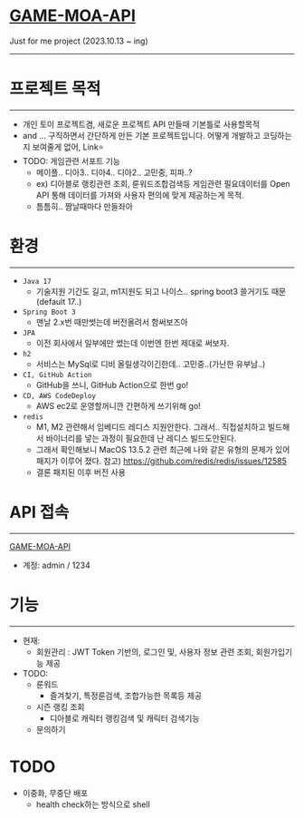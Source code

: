 # [GAME-MOA-API](http://ec2-52-79-151-30.ap-northeast-2.compute.amazonaws.com)
Just for me project (2023.10.13 ~ ing)
****

# 프로젝트 목적
****
- 개인 토이 프로젝트겸, 새로운 프로젝트 API 만들때 기본틀로 사용할목적
- and ... 구직하면서 간단하게 만든 기본 프로젝트입니다. 어떻게 개발하고 코딩하는지 보여줄게 없어, Link⭐️
- TODO: 게임관련 서포트 기능
  - 메이플.. 디아3.. 디아4.. 디아2.. 고민중, 피파..?
  - ex) 디아블로 랭킹관련 조회, 룬워드조합검색등 게임관련 필요데이터를 Open API 통해 데이터를 가져와 사용자 편의에 맞게 제공하는게 목적.
  - 틈틈히.. 짬날때마다 만들좌아

# 환경
****
- `Java 17` 
  - 기술지원 기간도 길고, m1지원도 되고 나이스.. spring boot3 쓸거기도 때문(default 17..)
- `Spring Boot 3`
  - 맨날 2.x번 때만썻는데 버전올려서 함써보즈아
- `JPA`
  - 이전 회사에서 일부에만 썼는데 이번엔 한번 제대로 써보자.
- `h2`
  - 서비스는 MySql로 디비 올릴생각이긴한데.. 고민중..(가난한 유부남..)
- `CI, GitHub Action`
  - GitHub을 쓰니, GitHub Action으로 한번 go!
- `CD, AWS CodeDeploy`
  - AWS ec2로 운영할꺼니깐 간편하게 쓰기위해 go!
- `redis`
  - M1, M2 관련해서 임베디드 레디스 지원안한다. 그래서.. 직접설치하고 빌드해서 바이너리를 넣는 과정이 필요한데 난 레디스 빌드도안된다.
  - 그래서 확인해보니 MacOS 13.5.2 관련 최근에 나와 같은 유형의 문제가 있어 패지가 이루어 졌다. 참고) https://github.com/redis/redis/issues/12585
  - 결론 패치된 이후 버전 사용
# API 접속
****
[GAME-MOA-API](http://ec2-52-79-151-30.ap-northeast-2.compute.amazonaws.com)
- 계정: admin / 1234 

# 기능
****
- 현재: 
  - 회원관리 : JWT Token 기반의, 로그인 및, 사용자 정보 관련 조회, 회원가입기능 제공
- TODO:  
  - 룬워드
    - 즐겨찾기, 특정룬검색, 조합가능한 목록등 제공
  - 시즌 랭킹 조회
    - 디아블로 캐릭터 랭킹검색 및 캐릭터 검색기능 
  - 문의하기

# TODO
- 이중화, 무중단 배포
  - health check하는 방식으로 shell